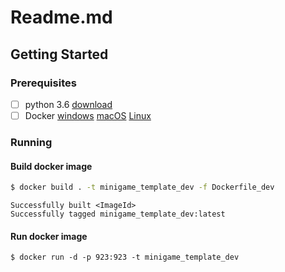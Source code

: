 # Readme.md

## Getting Started

### Prerequisites

* [ ] python 3.6 [download](https://www.python.org/downloads/)
* [ ] Docker [windows](https://docs.docker.com/docker-for-windows/install/) [macOS](https://docs.docker.com/docker-for-mac/) [Linux](https://docs.docker.com/install/linux/docker-ce/centos/)

### Running

#### Build docker image

```bash
$ docker build . -t minigame_template_dev -f Dockerfile_dev
```

```
Successfully built <ImageId>
Successfully tagged minigame_template_dev:latest
```

#### Run docker image

```text
$ docker run -d -p 923:923 -t minigame_template_dev
```


